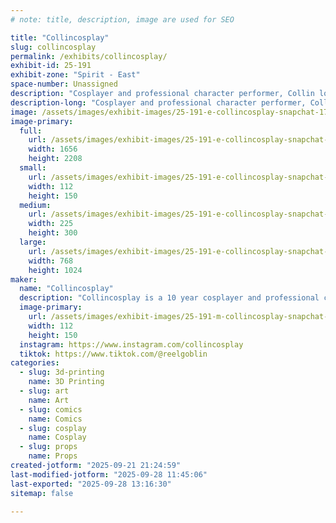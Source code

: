 ```yaml
---
# note: title, description, image are used for SEO

title: "Collincosplay"
slug: collincosplay
permalink: /exhibits/collincosplay/
exhibit-id: 25-191
exhibit-zone: "Spirit - East"
space-number: Unassigned
description: "Cosplayer and professional character performer, Collin loves cosplaying comics characters!"
description-long: "Cosplayer and professional character performer, Collin loves cosplaying comics, movies and gaming characters! He's been cosplaying for 10 years and loves making new, often obscure cosplays incorporating new techniques that offer new challanges. An Orlando local, he works as a atmospheric character for hire for birthday parties and corporate events!"
image: /assets/images/exhibit-images/25-191-e-collincosplay-snapchat-1730870880-7436-225x300.jpg
image-primary: 
  full:
    url: /assets/images/exhibit-images/25-191-e-collincosplay-snapchat-1730870880-7436-full.jpg
    width: 1656
    height: 2208
  small:
    url: /assets/images/exhibit-images/25-191-e-collincosplay-snapchat-1730870880-7436-112x150.jpg
    width: 112
    height: 150
  medium:
    url: /assets/images/exhibit-images/25-191-e-collincosplay-snapchat-1730870880-7436-225x300.jpg
    width: 225
    height: 300
  large:
    url: /assets/images/exhibit-images/25-191-e-collincosplay-snapchat-1730870880-7436-768x1024.jpg
    width: 768
    height: 1024
maker: 
  name: "Collincosplay"
  description: "Collincosplay is a 10 year cosplayer and professional character performer. He loves cosplaying characters from mostly comics, but also movies and games!"
  image-primary:
    url: /assets/images/exhibit-images/25-191-m-collincosplay-snapchat-1730870880-112x150.jpg
    width: 112
    height: 150
  instagram: https://www.instagram.com/collincosplay
  tiktok: https://www.tiktok.com/@reelgoblin
categories: 
  - slug: 3d-printing
    name: 3D Printing
  - slug: art
    name: Art
  - slug: comics
    name: Comics
  - slug: cosplay
    name: Cosplay
  - slug: props
    name: Props
created-jotform: "2025-09-21 21:24:59"
last-modified-jotform: "2025-09-28 11:45:06"
last-exported: "2025-09-28 13:16:30"
sitemap: false

---
```

